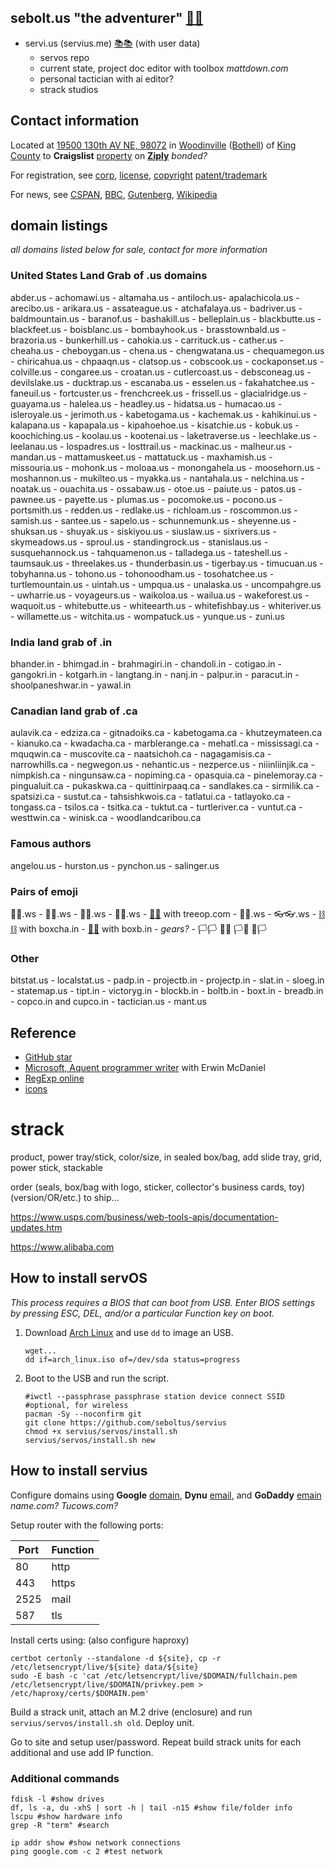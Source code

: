 
## sebolt.us "the adventurer" [🔩🔩](xn--8v8ha.ws)

- servi.us (servius.me) [📚📚](xn--zt8ha.ws) (with user data)
  - servos repo
  - current state, project doc editor with toolbox *mattdown.com*
  - personal tactician with ai editor?
  - strack studios

## Contact information

Located at [19500 130th AV NE, 98072](https://citresidentialservicing.myloancare.com/app/index.html#/Dashboard) in [Woodinville](https://www.ci.woodinville.wa.us/) ([Bothell](http://www.ci.bothell.wa.us/)) of [King County](https://www.kingcounty.gov/) to **Craigslist** [property](https://www.craigslist.com) on [**Ziply**](https://ziplyfiber.com/login) *bonded?*

For registration, see [corp](https://ccfs.sos.wa.gov/#/Dashboard), [license](https://secure.dor.wa.gov/), [copyright](https://eco.copyright.gov/eService_enu/start.swe?SWECmd=Login&SWEPL=1&SRN=&SWETS=1584673446735) [patent/trademark](https://www.uspto.gov/)

For news, see [CSPAN](https://www.c-span.org/), [BBC](http://feeds.bbci.co.uk/news/rss.xml), [Gutenberg](http://www.gutenberg.org/wiki/Main_Page), [Wikipedia](http://www.wikipedia.org/wiki/Special:Random)

## domain listings

*all domains listed below for sale, contact for more information*

### United States Land Grab of .us domains

abder.us - achomawi.us - altamaha.us - antiloch.us- apalachicola.us - arecibo.us - arikara.us - assateague.us - atchafalaya.us - badriver.us - baldmountain.us - baranof.us - bashakill.us - belleplain.us - blackbutte.us - blackfeet.us - boisblanc.us - bombayhook.us - brasstownbald.us - brazoria.us - bunkerhill.us - cahokia.us - carrituck.us - cather.us - cheaha.us - cheboygan.us - chena.us - chengwatana.us - chequamegon.us - chiricahua.us - chpaaqn.us - clatsop.us - cobscook.us - cockaponset.us - colville.us - congaree.us - croatan.us - cutlercoast.us - debsconeag.us - devilslake.us - ducktrap.us - escanaba.us - esselen.us - fakahatchee.us - faneuil.us - fortcuster.us - frenchcreek.us - frissell.us - glacialridge.us - guayama.us - halelea.us - headley.us - hidatsa.us - humacao.us - isleroyale.us - jerimoth.us - kabetogama.us - kachemak.us - kahikinui.us - kalapana.us - kapapala.us - kipahoehoe.us - kisatchie.us - kobuk.us - koochiching.us - koolau.us - kootenai.us - laketraverse.us - leechlake.us - leelanau.us - lospadres.us - losttrail.us - mackinac.us - malheur.us - mandan.us - mattamuskeet.us - mattatuck.us - maxhamish.us - missouria.us - mohonk.us - moloaa.us - monongahela.us - moosehorn.us - moshannon.us - mukilteo.us - myakka.us - nantahala.us - nelchina.us - noatak.us - ouachita.us - ossabaw.us - otoe.us - paiute.us - patos.us - pawnee.us - payette.us - plumas.us - pocomoke.us - pocono.us - portsmith.us - redden.us - redlake.us - richloam.us - roscommon.us - samish.us - santee.us - sapelo.us - schunnemunk.us - sheyenne.us - shuksan.us - shuyak.us - siskiyou.us - siuslaw.us - sixrivers.us - skymeadows.us - sproul.us - standingrock.us - stanislaus.us - susquehannock.us - tahquamenon.us - talladega.us - tateshell.us - taumsauk.us - threelakes.us - thunderbasin.us - tigerbay.us - timucuan.us - tobyhanna.us - tohono.us - tohonoodham.us - tosohatchee.us - turtlemountain.us  - uintah.us - umpqua.us - unalaska.us - uncompahgre.us - uwharrie.us - voyageurs.us - waikoloa.us - wailua.us - wakeforest.us - waquoit.us - whitebutte.us - whiteearth.us - whitefishbay.us - whiteriver.us - willamette.us - witchita.us - wompatuck.us - yunque.us - zuni.us 

### India land grab of .in

bhander.in - bhimgad.in - brahmagiri.in - chandoli.in - cotigao.in - gangokri.in - kotgarh.in - langtang.in - nanj.in - palpur.in - paracut.in - shoolpaneshwar.in - yawal.in

### Canadian land grab of .ca

aulavik.ca - edziza.ca - gitnadoiks.ca - kabetogama.ca - khutzeymateen.ca - kianuko.ca - kwadacha.ca - marblerange.ca - mehatl.ca - mississagi.ca - mquqwin.ca - muscovite.ca - naatsichoh.ca - nagagamisis.ca - narrowhills.ca - negwegon.us - nehantic.us - nezperce.us - niiinliinjik.ca - nimpkish.ca - ningunsaw.ca - nopiming.ca - opasquia.ca - pinelemoray.ca - pingualuit.ca - pukaskwa.ca - quittinirpaaq.ca - sandlakes.ca - sirmilik.ca - spatsizi.ca - sustut.ca - tahsishkwois.ca - tatlatui.ca - tatlayoko.ca - tongass.ca - tsilos.ca - tsitka.ca - tuktut.ca - turtleriver.ca - vuntut.ca - westtwin.ca - winisk.ca - woodlandcaribou.ca 

### Famous authors 

angelou.us - hurston.us - pynchon.us - salinger.us 

### Pairs of emoji

🙂🙂.ws - 🧦🧦.ws - 🧤🧤.ws - 👣👣.ws - [🌳🌳](xn--wh8ha.ws) with treeop.com - 👖👖.ws - 👓👓.ws - [⛓⛓](xn--l9ha.ws) with boxcha.in - [📮📮](xn--ku8ha.ws) with boxb.in - *gears?* - 🏳🏳 🏴🏴 🏳🏴 🏴🏳

### Other

bitstat.us - localstat.us - padp.in - projectb.in - projectp.in - slat.in - sloeg.in - statemap.us - tipt.in - victoryg.in - blockb.in - boltb.in - boxt.in - breadb.in - copco.in and cupco.in - tactician.us - mant.us

## Reference

- [GitHub star](https://github.com/bitmaus)
- [Microsoft, Aquent programmer writer](https://github.com/msebolt/) with Erwin McDaniel
- [RegExp online](https://regexr.com/)
- [icons](https://material.io/resources/icons/?style=baseline)

# strack
product, power tray/stick, color/size, in sealed box/bag, add slide tray, grid, power stick, stackable

order (seals, box/bag with logo, sticker, collector's business cards, toy) (version/OR/etc.) to ship...

https://www.usps.com/business/web-tools-apis/documentation-updates.htm

https://www.alibaba.com

## How to install servOS

*This process requires a BIOS that can boot from USB. Enter BIOS settings by pressing ESC, DEL, and/or a particular Function key on boot.*

1. Download [Arch Linux](https://www.archlinux.org/download) and use `dd` to image an USB.

   ```
   wget...
   dd if=arch_linux.iso of=/dev/sda status=progress
   ```

1. Boot to the USB and run the script.

   ```
   #iwctl --passphrase passphrase station device connect SSID #optional, for wireless
   pacman -Sy --noconfirm git
   git clone https://github.com/seboltus/servius
   chmod +x servius/servos/install.sh
   servius/servos/install.sh new
   ```

## How to install servius

Configure domains using **Google** [domain](https://domains.google.com), **Dynu** [email](https://www.dynu.com), and **GoDaddy** [emain](https://dcc.godaddy.com/domains/?isc=cjc1off30) *name.com? Tucows.com?*

Setup router with the following ports:

|Port|Function|
|-|-|
|80|http|
|443|https|
|2525|mail|
|587|tls|

Install certs using: (also configure haproxy)
```
certbot certonly --standalone -d ${site}, cp -r /etc/letsencrypt/live/${site} data/${site}
sudo -E bash -c 'cat /etc/letsencrypt/live/$DOMAIN/fullchain.pem /etc/letsencrypt/live/$DOMAIN/privkey.pem > /etc/haproxy/certs/$DOMAIN.pem'
```

Build a strack unit, attach an M.2 drive (enclosure) and run `servius/servos/install.sh old`. Deploy unit.

Go to site and setup user/password. Repeat build strack units for each additional and use add IP function.

### Additional commands

```
fdisk -l #show drives
df, ls -a, du -xhS | sort -h | tail -n15 #show file/folder info
lscpu #show hardware info
grep -R "term" #search

ip addr show #show network connections
ping google.com -c 2 #test network
```
